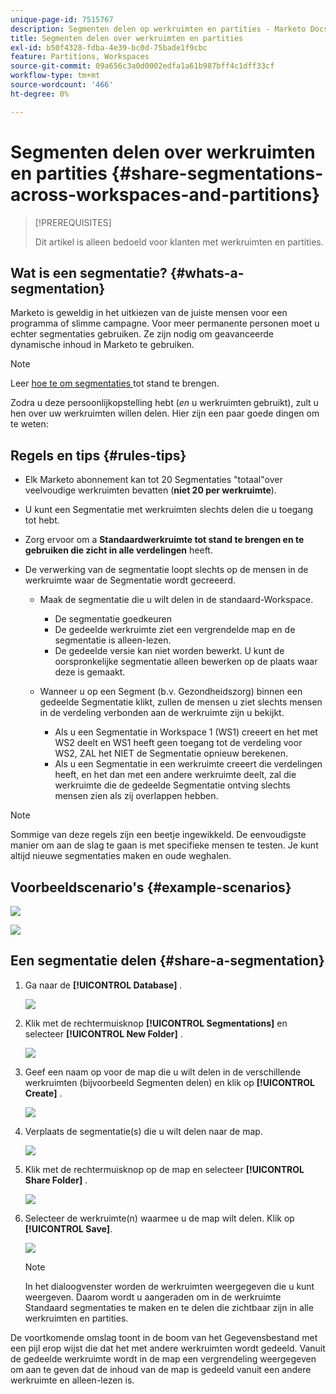 ```yaml
---
unique-page-id: 7515767
description: Segmenten delen op werkruimten en partities - Marketo Docs - Productdocumentatie
title: Segmenten delen over werkruimten en partities
exl-id: b50f4328-fdba-4e39-bc0d-75bade1f9cbc
feature: Partitions, Workspaces
source-git-commit: 09a656c3a0d0002edfa1a61b987bff4c1dff33cf
workflow-type: tm+mt
source-wordcount: '466'
ht-degree: 0%

---
```


# Segmenten delen over werkruimten en partities {#share-segmentations-across-workspaces-and-partitions}

>[!PREREQUISITES]
>
>Dit artikel is alleen bedoeld voor klanten met werkruimten en partities.

## Wat is een segmentatie? {#whats-a-segmentation}

Marketo is geweldig in het uitkiezen van de juiste mensen voor een programma of slimme campagne. Voor meer permanente personen moet u echter segmentaties gebruiken. Ze zijn nodig om geavanceerde dynamische inhoud in Marketo te gebruiken.

>[!NOTE]
>
>Leer [ hoe te om segmentaties ](/help/marketo/product-docs/personalization/segmentation-and-snippets/segmentation/create-a-segmentation.md) tot stand te brengen.

Zodra u deze persoonlijkopstelling hebt (_en_ u werkruimten gebruikt), zult u hen over uw werkruimten willen delen. Hier zijn een paar goede dingen om te weten:

## Regels en tips {#rules-tips}

* Elk Marketo abonnement kan tot 20 Segmentaties &quot;totaal&quot;over veelvoudige werkruimten bevatten (**niet 20 per werkruimte**).
* U kunt een Segmentatie met werkruimten slechts delen die u toegang tot hebt.
* Zorg ervoor om a **Standaardwerkruimte tot stand te brengen en te gebruiken die zicht in alle verdelingen** heeft.

* De verwerking van de segmentatie loopt slechts op de mensen in de werkruimte waar de Segmentatie wordt gecreeerd.

   * Maak de segmentatie die u wilt delen in de standaard-Workspace.
      * De segmentatie goedkeuren
      * De gedeelde werkruimte ziet een vergrendelde map en de segmentatie is alleen-lezen.
      * De gedeelde versie kan niet worden bewerkt. U kunt de oorspronkelijke segmentatie alleen bewerken op de plaats waar deze is gemaakt.

   * Wanneer u op een Segment (b.v. Gezondheidszorg) binnen een gedeelde Segmentatie klikt, zullen de mensen u ziet slechts mensen in de verdeling verbonden aan de werkruimte zijn u bekijkt.
      * Als u een Segmentatie in Workspace 1 (WS1) creeert en het met WS2 deelt en WS1 heeft geen toegang tot de verdeling voor WS2, ZAL het NIET de Segmentatie opnieuw berekenen.
      * Als u een Segmentatie in een werkruimte creeert die verdelingen heeft, en het dan met een andere werkruimte deelt, zal die werkruimte die de gedeelde Segmentatie ontving slechts mensen zien als zij overlappen hebben.

>[!NOTE]
>
>Sommige van deze regels zijn een beetje ingewikkeld. De eenvoudigste manier om aan de slag te gaan is met specifieke mensen te testen. Je kunt altijd nieuwe segmentaties maken en oude weghalen.

## Voorbeeldscenario&#39;s {#example-scenarios}

![](assets/share-segmentations-across-workspaces-and-partitions-1.png)

![](assets/share-segmentations-across-workspaces-and-partitions-2.png)

## Een segmentatie delen {#share-a-segmentation}

1. Ga naar de **[!UICONTROL Database]** .

   ![](assets/share-segmentations-across-workspaces-and-partitions-3.png)

1. Klik met de rechtermuisknop **[!UICONTROL Segmentations]** en selecteer **[!UICONTROL New Folder]** .

   ![](assets/share-segmentations-across-workspaces-and-partitions-4.png)

1. Geef een naam op voor de map die u wilt delen in de verschillende werkruimten (bijvoorbeeld Segmenten delen) en klik op **[!UICONTROL Create]** .

   ![](assets/share-segmentations-across-workspaces-and-partitions-5.png)

1. Verplaats de segmentatie(s) die u wilt delen naar de map.

   ![](assets/share-segmentations-across-workspaces-and-partitions-6.png)

1. Klik met de rechtermuisknop op de map en selecteer **[!UICONTROL Share Folder]** .

   ![](assets/share-segmentations-across-workspaces-and-partitions-7.png)

1. Selecteer de werkruimte(n) waarmee u de map wilt delen. Klik op **[!UICONTROL Save]**.

   ![](assets/share-segmentations-across-workspaces-and-partitions-8.png)

   >[!NOTE]
   >
   >In het dialoogvenster worden de werkruimten weergegeven die u kunt weergeven. Daarom wordt u aangeraden om in de werkruimte Standaard segmentaties te maken en te delen die zichtbaar zijn in alle werkruimten en partities.

De voortkomende omslag toont in de boom van het Gegevensbestand met een pijl erop wijst die dat het met andere werkruimten wordt gedeeld. Vanuit de gedeelde werkruimte wordt in de map een vergrendeling weergegeven om aan te geven dat de inhoud van de map is gedeeld vanuit een andere werkruimte en alleen-lezen is.
